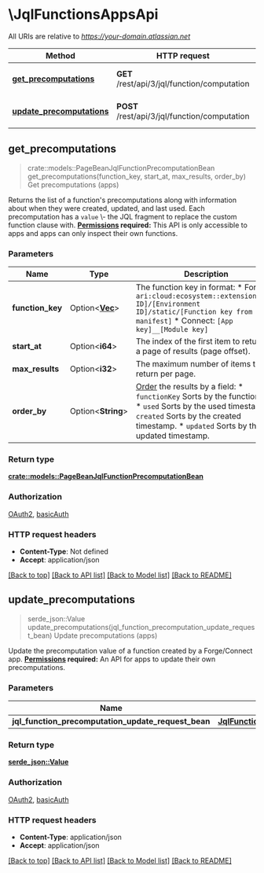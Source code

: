 # \JqlFunctionsAppsApi

All URIs are relative to *https://your-domain.atlassian.net*

Method | HTTP request | Description
------------- | ------------- | -------------
[**get_precomputations**](JqlFunctionsAppsApi.md#get_precomputations) | **GET** /rest/api/3/jql/function/computation | Get precomputations (apps)
[**update_precomputations**](JqlFunctionsAppsApi.md#update_precomputations) | **POST** /rest/api/3/jql/function/computation | Update precomputations (apps)



## get_precomputations

> crate::models::PageBeanJqlFunctionPrecomputationBean get_precomputations(function_key, start_at, max_results, order_by)
Get precomputations (apps)

Returns the list of a function's precomputations along with information about when they were created, updated, and last used. Each precomputation has a `value` \\- the JQL fragment to replace the custom function clause with.  **[Permissions](#permissions) required:** This API is only accessible to apps and apps can only inspect their own functions.

### Parameters


Name | Type | Description  | Required | Notes
------------- | ------------- | ------------- | ------------- | -------------
**function_key** | Option<[**Vec<String>**](String.md)> | The function key in format:   *  Forge: `ari:cloud:ecosystem::extension/[App ID]/[Environment ID]/static/[Function key from manifest]`  *  Connect: `[App key]__[Module key]` |  |
**start_at** | Option<**i64**> | The index of the first item to return in a page of results (page offset). |  |[default to 0]
**max_results** | Option<**i32**> | The maximum number of items to return per page. |  |[default to 100]
**order_by** | Option<**String**> | [Order](#ordering) the results by a field:   *  `functionKey` Sorts by the functionKey.  *  `used` Sorts by the used timestamp.  *  `created` Sorts by the created timestamp.  *  `updated` Sorts by the updated timestamp. |  |

### Return type

[**crate::models::PageBeanJqlFunctionPrecomputationBean**](PageBeanJqlFunctionPrecomputationBean.md)

### Authorization

[OAuth2](../README.md#OAuth2), [basicAuth](../README.md#basicAuth)

### HTTP request headers

- **Content-Type**: Not defined
- **Accept**: application/json

[[Back to top]](#) [[Back to API list]](../README.md#documentation-for-api-endpoints) [[Back to Model list]](../README.md#documentation-for-models) [[Back to README]](../README.md)


## update_precomputations

> serde_json::Value update_precomputations(jql_function_precomputation_update_request_bean)
Update precomputations (apps)

Update the precomputation value of a function created by a Forge/Connect app.  **[Permissions](#permissions) required:** An API for apps to update their own precomputations.

### Parameters


Name | Type | Description  | Required | Notes
------------- | ------------- | ------------- | ------------- | -------------
**jql_function_precomputation_update_request_bean** | [**JqlFunctionPrecomputationUpdateRequestBean**](JqlFunctionPrecomputationUpdateRequestBean.md) |  | [required] |

### Return type

[**serde_json::Value**](serde_json::Value.md)

### Authorization

[OAuth2](../README.md#OAuth2), [basicAuth](../README.md#basicAuth)

### HTTP request headers

- **Content-Type**: application/json
- **Accept**: application/json

[[Back to top]](#) [[Back to API list]](../README.md#documentation-for-api-endpoints) [[Back to Model list]](../README.md#documentation-for-models) [[Back to README]](../README.md)


